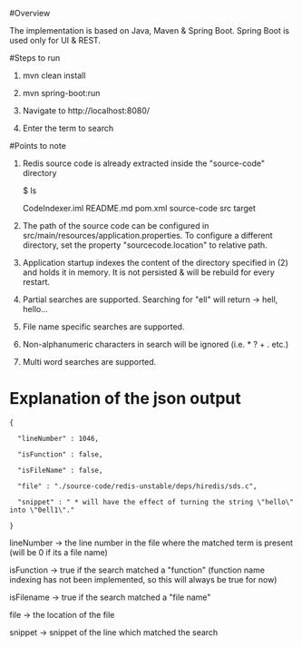 #Overview

The implementation is based on Java, Maven & Spring Boot. Spring Boot is used only for UI & REST.

#Steps to run

1) mvn clean install

2) mvn spring-boot:run

3) Navigate to http://localhost:8080/

4) Enter the term to search


#Points to note

1) Redis source code is already extracted inside the "source-code" directory

	$ ls

	CodeIndexer.iml README.md       pom.xml         source-code     src             target


2) The path of the source code can be configured in src/main/resources/application.properties.
   To configure a different directory, set the property "sourcecode.location" to relative path.

3) Application startup indexes the content of the directory specified in (2) and holds it in memory.
   It is not persisted & will be rebuild for every restart.

4) Partial searches are supported. Searching for "ell" will return -> hell, hello...

5) File name specific searches are supported.

6) Non-alphanumeric characters in search will be ignored (i.e. * ? + . etc.)

7) Multi word searches are supported.

# Explanation of the json output 

	{
	
	  "lineNumber" : 1046,
	
	  "isFunction" : false,
	
	  "isFileName" : false,
	
	  "file" : "./source-code/redis-unstable/deps/hiredis/sds.c",
	
	  "snippet" : " * will have the effect of turning the string \"hello\" into \"0ell1\"."
	
	}	
	

lineNumber -> the line number in the file where the matched term is present (will be 0 if its a file name)

isFunction -> true if the search matched a "function" (function name indexing has not been implemented,
                                                        so this will always be true for now)

isFilename -> true if the search matched a "file name"

file 	   -> the location of the file 

snippet    -> snippet of the line which matched the search

